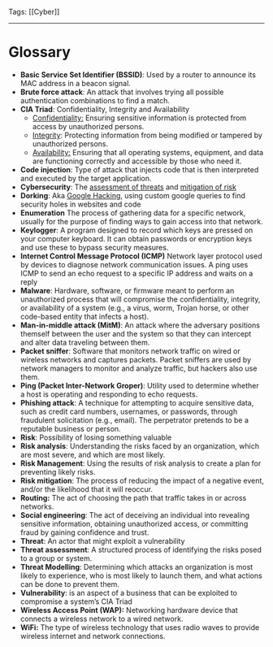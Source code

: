 Tags: [[Cyber]]

---
# Glossary

* **Basic Service Set Identifier (BSSID)**: Used by a router to announce its MAC address in a beacon signal.
* **Brute force attack**: An attack that involves trying all possible authentication combinations to find a match.
* **CIA Triad**: Confidentiality, Integrity and Availability
    * <span style="text-decoration:underline;">Confidentiality:</span> Ensuring sensitive information is protected from access by unauthorized persons.
    * <span style="text-decoration:underline;">Integrity</span>: Protecting information from being modified or tampered by unauthorized persons.
    * <span style="text-decoration:underline;">Availability:</span> Ensuring that all operating systems, equipment, and data are functioning correctly and accessible by those who need it.
* **Code injection**: Type of attack that injects code that is then interpreted and executed by the target application.
* **Cybersecurity**: The <span style="text-decoration:underline;">assessment of threats</span> and <span style="text-decoration:underline;">mitigation of risk</span>
* **Dorking**: Aka [Google Hacking](https://en.wikipedia.org/wiki/Google_hacking), using custom google queries to find security holes in websites and code
* **Enumeration** The process of gathering data for a specific network, usually for the purpose of finding ways to gain access into that network.
* **Keylogger**: A program designed to record which keys are pressed on your computer keyboard. It can obtain passwords or encryption keys and use these to bypass security measures.
* **Internet Control Message Protocol (ICMP)** Network layer protocol used by devices to diagnose network communication issues. A ping uses ICMP to send an echo request to a specific IP address and waits on a reply
* **Malware**: Hardware, software, or firmware meant to perform an unauthorized process that will compromise the confidentiality, integrity, or availability of a system (e.g., a virus, worm, Trojan horse, or other code-based entity that infects a host).
* **Man-in-middle attack (MitM)**: An attack where the adversary positions themself between the user and the system so that they can intercept and alter data traveling between them.
* **Packet sniffer**: Software that monitors network traffic on wired or wireless networks and captures packets. Packet sniffers are used by network managers to monitor and analyze traffic, but hackers also use them.
* **Ping (Packet Inter-Network Groper)**: Utility used to determine whether a host is operating and responding to echo requests.
* **Phishing attack**: A technique for attempting to acquire sensitive data, such as credit card numbers, usernames, or passwords, through fraudulent solicitation (e.g., email). The perpetrator pretends to be a reputable business or person.
* **Risk**: Possibility of losing something valuable
* **Risk analysis**: Understanding the risks faced by an organization, which are most severe, and which are most likely.
* **Risk Management**: Using the results of risk analysis to create a plan for preventing likely risks.
* **Risk mitigation**: The process of reducing the impact of a negative event, and/or the likelihood that it will reoccur.
* **Routing:** The act of choosing the path that traffic takes in or across networks.
* **Social engineering**: The act of deceiving an individual into revealing sensitive information, obtaining unauthorized access, or committing fraud by gaining confidence and trust.
* **Threat**: An actor that might exploit a vulnerability
* **Threat assessment**: A structured process of identifying the risks posed to a group or system.
* **Threat Modelling**: Determining which attacks an organization is most likely to experience, who is most likely to launch them, and what actions can be done to prevent them.
* **Vulnerability**: is an aspect of a business that can be exploited to compromise a system’s CIA Triad
* **Wireless Access Point (WAP):** Networking hardware device that connects a wireless network to a wired network.
* **WiFi:** The type of wireless technology that uses radio waves to provide wireless internet and network connections.
